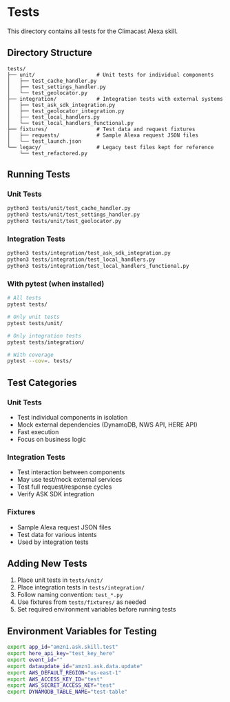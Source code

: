 # Tests

This directory contains all tests for the Climacast Alexa skill.

## Directory Structure

```
tests/
├── unit/                    # Unit tests for individual components
│   ├── test_cache_handler.py
│   ├── test_settings_handler.py
│   └── test_geolocator.py
├── integration/             # Integration tests with external systems
│   ├── test_ask_sdk_integration.py
│   ├── test_geolocator_integration.py
│   ├── test_local_handlers.py
│   └── test_local_handlers_functional.py
├── fixtures/                # Test data and request fixtures
│   ├── requests/            # Sample Alexa request JSON files
│   └── test_launch.json
└── legacy/                  # Legacy test files kept for reference
    └── test_refactored.py
```

## Running Tests

### Unit Tests
```bash
python3 tests/unit/test_cache_handler.py
python3 tests/unit/test_settings_handler.py
python3 tests/unit/test_geolocator.py
```

### Integration Tests
```bash
python3 tests/integration/test_ask_sdk_integration.py
python3 tests/integration/test_local_handlers.py
python3 tests/integration/test_local_handlers_functional.py
```

### With pytest (when installed)
```bash
# All tests
pytest tests/

# Only unit tests
pytest tests/unit/

# Only integration tests
pytest tests/integration/

# With coverage
pytest --cov=. tests/
```

## Test Categories

### Unit Tests
- Test individual components in isolation
- Mock external dependencies (DynamoDB, NWS API, HERE API)
- Fast execution
- Focus on business logic

### Integration Tests
- Test interaction between components
- May use test/mock external services
- Test full request/response cycles
- Verify ASK SDK integration

### Fixtures
- Sample Alexa request JSON files
- Test data for various intents
- Used by integration tests

## Adding New Tests

1. Place unit tests in `tests/unit/`
2. Place integration tests in `tests/integration/`
3. Follow naming convention: `test_*.py`
4. Use fixtures from `tests/fixtures/` as needed
5. Set required environment variables before running tests

## Environment Variables for Testing

```bash
export app_id="amzn1.ask.skill.test"
export here_api_key="test_key_here"
export event_id=""
export dataupdate_id="amzn1.ask.data.update"
export AWS_DEFAULT_REGION="us-east-1"
export AWS_ACCESS_KEY_ID="test"
export AWS_SECRET_ACCESS_KEY="test"
export DYNAMODB_TABLE_NAME="test-table"
```
